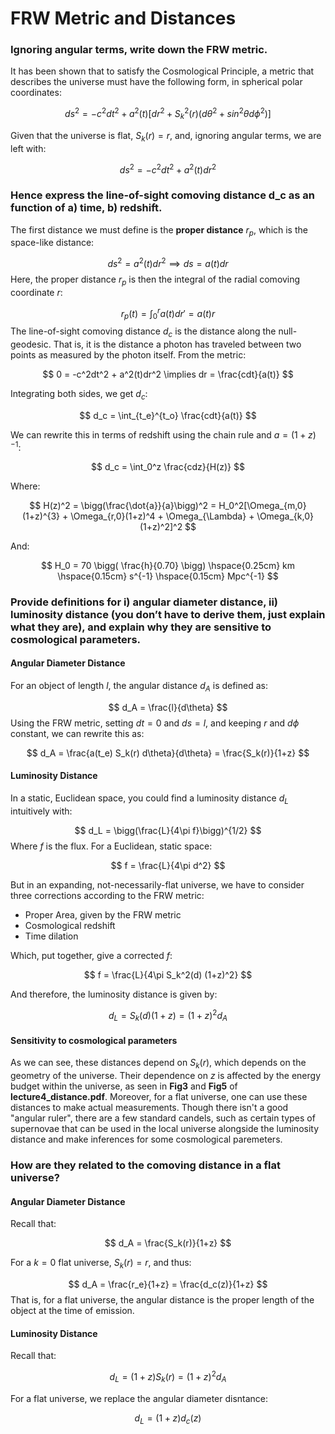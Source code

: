 # FRW Metric and Distances 

### Ignoring angular terms, write down the FRW metric.
It has been shown that to satisfy the Cosmological Principle, a metric that describes the universe must have the following form, in spherical polar coordinates:

$$
ds^2 = -c^2dt^2 + a^2(t) \big[dr^2 + S_k^2(r)\big( d\theta^2 + sin^2\theta d\phi^2 \big) \big]
$$

Given that the universe is flat, $S_k(r) = r$, and, ignoring angular terms, we are left with:

$$
ds^2 = -c^2dt^2 + a^2(t)dr^2
$$

### Hence express the line-of-sight comoving distance d_c as an function of a) time, b) redshift.
The first distance we must define is the **proper distance** $r_p$, which is the space-like distance:

$$
ds^2 = a^2(t)dr^2 \implies ds = a(t)dr
$$
Here, the proper distance $r_p$ is then the integral of the radial comoving coordinate $r$:

$$
r_p(t) = \int_0^r a(t)dr' = a(t)r
$$
The line-of-sight comoving distance $d_c$ is the distance along the null-geodesic. That is, it is the distance a photon has traveled between two points as measured by the photon itself. From the metric:

$$
0 = -c^2dt^2 + a^2(t)dr^2 \implies dr = \frac{cdt}{a(t)}
$$

Integrating both sides, we get $d_c$:

$$
d_c = \int_{t_e}^{t_o} \frac{cdt}{a(t)}
$$

We can rewrite this in terms of redshift using the chain rule and $a = (1+z)^{-1}$:

$$
d_c = \int_0^z \frac{cdz}{H(z)}
$$

Where:

$$
H(z)^2 = \bigg(\frac{\dot{a}}{a}\bigg)^2 = H_0^2[\Omega_{m,0} (1+z)^{3} + \Omega_{r,0}(1+z)^4 + \Omega_{\Lambda} + \Omega_{k,0} (1+z)^2]^2
$$

And:

$$
H_0 = 70 \bigg( \frac{h}{0.70} \bigg) \hspace{0.25cm} km \hspace{0.15cm} s^{-1} \hspace{0.15cm} Mpc^{-1}
$$

### Provide definitions for i) angular diameter distance, ii) luminosity distance (you don’t have to derive them, just explain what they are), and explain why they are sensitive to cosmological parameters.

#### Angular Diameter Distance
For an object of length $l$, the angular distance $d_A$ is defined as:

$$
d_A = \frac{l}{d\theta}
$$
Using the FRW metric, setting $dt= 0$ and $ds = l$, and keeping $r$ and $d\phi$ constant, we can rewrite this as:

$$
d_A = \frac{a(t_e) S_k(r) d\theta}{d\theta} = \frac{S_k(r)}{1+z}
$$

#### Luminosity Distance
In a static, Euclidean space, you could find a luminosity distance $d_L$ intuitively with:

$$
d_L = \bigg(\frac{L}{4\pi f}\bigg)^{1/2}
$$
Where $f$ is the flux. For a Euclidean, static space:

$$
f = \frac{L}{4\pi d^2}
$$

But in an expanding, not-necessarily-flat universe, we have to consider three corrections according to the FRW metric:

- Proper Area, given by the FRW metric
- Cosmological redshift
- Time dilation

Which, put together, give a corrected $f$:

$$
f = \frac{L}{4\pi S_k^2(d) (1+z)^2}
$$

And therefore, the luminosity distance is given by:

$$
d_L = S_k(d)(1+z) = (1+z)^2 d_A
$$

#### Sensitivity to cosmological parameters
As we can see, these distances depend on $S_k(r)$, which depends on the geometry of the universe. Their dependence on $z$ is affected by the energy budget within the universe, as seen in **Fig3** and **Fig5** of **lecture4_distance.pdf**. Moreover, for a flat universe, one can use these distances to make actual measurements. Though there isn't a good "angular ruler", there are a few standard candels, such as certain types of supernovae that can be used in the local universe alongside the luminosity distance and make inferences for some cosmological paremeters.

### How are they related to the comoving distance in a flat universe?
#### Angular Diameter Distance
Recall that:

$$
d_A = \frac{S_k(r)}{1+z}
$$

For a $k=0$ flat universe, $S_k(r) = r$, and thus:

$$
d_A = \frac{r_e}{1+z} = \frac{d_c(z)}{1+z} 
$$
That is, for a flat universe, the angular distance is the proper length of the object at the time of emission.

#### Luminosity Distance
Recall that:

$$
d_L = (1+z) S_k(r) = (1+z)^2 d_A
$$

For a flat universe, we replace the angular diameter disntance:

$$
d_L = (1+z)d_c(z)
$$


